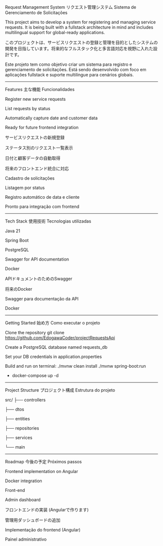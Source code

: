 Request Management System
リクエスト管理システム
Sistema de Gerenciamento de Solicitações

This project aims to develop a system for registering and managing service requests. It is being built with a fullstack architecture in mind and includes multilingual support for global-ready applications.


このプロジェクトは、サービスリクエストの登録と管理を目的としたシステムの開発を目指しています。将来的なフルスタック化と多言語対応を視野に入れた設計です。


Este projeto tem como objetivo criar um sistema para registro e gerenciamento de solicitações. Está sendo desenvolvido com foco em aplicações fullstack e suporte multilíngue para cenários globais.
______________________________________________________________________________________________________________________________________________________________________________________________________________________________________________

Features
主な機能
Funcionalidades

Register new service requests

List requests by status

Automatically capture date and customer data

Ready for future frontend integration

サービスリクエストの新規登録

ステータス別のリクエスト一覧表示

日付と顧客データの自動取得

将来のフロントエンド統合に対応

Cadastro de solicitações

Listagem por status

Registro automático de data e cliente

Pronto para integração com frontend

______________________________________________________________________________________________________________________________________________________________________________________________________________________________________________

Tech Stack
使用技術
Tecnologias utilizadas

Java 21

Spring Boot

PostgreSQL

Swagger for API documentation

Docker 

APIドキュメントのためのSwagger

将来のDocker

Swagger para documentação da API

Docker 
______________________________________________________________________________________________________________________________________________________________________________________________________________________________________________

Getting Started
始め方
Como executar o projeto

Clone the repository
git clone https://github.com/EdogawaCoder/projectRequestsApi

Create a PostgreSQL database named requests_db

Set your DB credentials in application.properties

Build and run on terminal:
./mvnw clean install
./mvnw spring-boot:run
- docker-compose up -d 

______________________________________________________________________________________________________________________________________________________________________________________________________________________________________________


Project Structure
プロジェクト構成
Estrutura do projeto

src/
├── controllers

├── dtos

├── entities

├── repositories

├── services

└── main

______________________________________________________________________________________________________________________________________________________________________________________________________________________________________________


Roadmap
今後の予定
Próximos passos

Frontend implementation on Angular

Docker integration

Front-end

Admin dashboard

フロントエンドの実装 (Angularで作ります)

管理用ダッシュボードの追加

Implementação do frontend (Angular)

Painel administrativo

